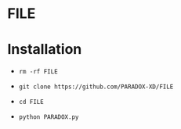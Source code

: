 # FILE
# Installation



- `rm -rf FILE`

- `git clone https://github.com/PARADOX-XD/FILE`

- `cd FILE`

- `python PARADOX.py`

